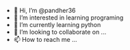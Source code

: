 - 👋 Hi, I’m @pandher36
- 👀 I’m interested in learning programing
- 🌱 I’m currently learning python
- 💞️ I’m looking to collaborate on ...
- 📫 How to reach me ...

<!---
pandher36/pandher36 is a ✨ special ✨ repository because its `README.md` (this file) appears on your GitHub profile.
You can click the Preview link to take a look at your changes.
--->
